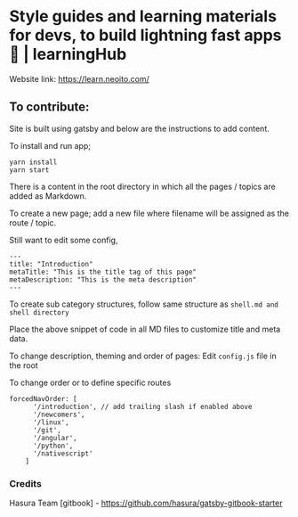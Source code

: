 # Style guides and learning materials for devs, to build lightning fast apps 🚀 | learningHub

Website link: https://learn.neoito.com/

## To contribute:

Site is built using gatsby and below are the instructions to add content.

To install and run app;

```
yarn install
yarn start
```

There is a content in the root directory in which all the pages / topics are added as Markdown.

To create a new page; add a new file where filename will be assigned as the route / topic.

Still want to edit some config,

```
---
title: "Introduction"
metaTitle: "This is the title tag of this page"
metaDescription: "This is the meta description"
---
```

To create sub category structures, follow same structure as `shell.md and shell directory`

Place the above snippet of code in all MD files to customize title and meta data.

To change description, theming and order of pages: Edit `config.js` file in the root

To change order or to define specific routes

```
forcedNavOrder: [
      '/introduction', // add trailing slash if enabled above
      '/newcomers',
      '/linux',
      '/git',
      '/angular',
      '/python',
      '/nativescript'
    ]
```

### Credits

Hasura Team [gitbook] - https://github.com/hasura/gatsby-gitbook-starter
